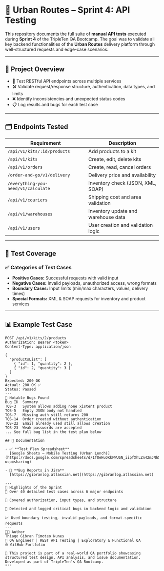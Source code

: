 # 🔌 Urban Routes – Sprint 4: API Testing

This repository documents the full suite of **manual API tests** executed during **Sprint 4** of the TripleTen QA Bootcamp. The goal was to validate all key backend functionalities of the **Urban Routes** delivery platform through well-structured requests and edge-case scenarios.

---

## 🧭 Project Overview

- 🎯 Test RESTful API endpoints across multiple services
- 🛠️ Validate request/response structure, authentication, data types, and limits
- ❌ Identify inconsistencies and unexpected status codes
- 📋 Log results and bugs for each test case

---

## 🗂️ Endpoints Tested

| Requirement | Description |
|-------------|-------------|
| `/api/v1/kits/:id/products` | Add products to a kit |
| `/api/v1/kits` | Create, edit, delete kits |
| `/api/v1/orders` | Create, read, cancel orders |
| `/order-and-go/v1/delivery` | Delivery price and availability |
| `/everything-you-need/v1/calculate` | Inventory check (JSON, XML, SOAP) |
| `/api/v1/couriers` | Shipping cost and area validation |
| `/api/v1/warehouses` | Inventory update and warehouse data |
| `/api/v1/users` | User creation and validation logic |

---

## 📄 Test Coverage

### ✅ Categories of Test Cases

- **Positive Cases:** Successful requests with valid input
- **Negative Cases:** Invalid payloads, unauthorized access, wrong formats
- **Boundary Cases:** Input limits (min/max characters, values, delivery times)
- **Special Formats:** XML & SOAP requests for inventory and product services

---

## 📊 Example Test Case

```http
POST /api/v1/kits/2/products
Authorization: Bearer <token>
Content-Type: application/json

{
  "productsList": [
    { "id": 1, "quantity": 2 },
    { "id": 2, "quantity": 3 }
  ]
}
Expected: 200 OK
Actual: 200 OK ✅
Status: Passed
---
🐞 Notable Bugs Found
Bug ID	Summary
TQS-3	System allows adding none xistent product
TQS-5	Empty JSON body not handled
TQS-7	Missing auth still returns 200
TQS-14	Order created without authentication
TQS-22	Email already used still allows creation
TQS-23	Weak passwords are accepted
...	See full bug list in the test plan below

## 📎 Documentation

- ✅ **Test Plan Spreadsheet**  
  [Google Sheets – Mobile Testing (Urban Lunch)](https://docs.google.com/spreadsheets/d/1fOeHuOKkFWUSN_iipfXhLZn42mJNhS26uZzp6MRwR4Q/edit?usp=sharing)

- 🐞 **Bug Reports in Jira**  
  [https://gibranlog.atlassian.net](https://gibranlog.atlassian.net)

---
📌 Highlights of the Sprint
🧪 Over 40 detailed test cases across 6 major endpoints

🔐 Covered authorization, input types, and structure

🧾 Detected and logged critical bugs in backend logic and validation

📈 Used boundary testing, invalid payloads, and format-specific requests
---
👨‍💻 Author
Thiago Gibran Timoteo Nunes
📍 QA Engineer | REST API Testing | Exploratory & Functional QA
🌐 GitHub Portfolio

🧠 This project is part of a real-world QA portfolio showcasing structured test design, API analysis, and issue documentation. Developed as part of TripleTen's QA Bootcamp.
"""
